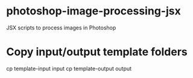 # photoshop-image-processing-jsx
JSX scripts to process images in Photoshop

# Copy input/output template folders
cp template-input input
cp template-output output

